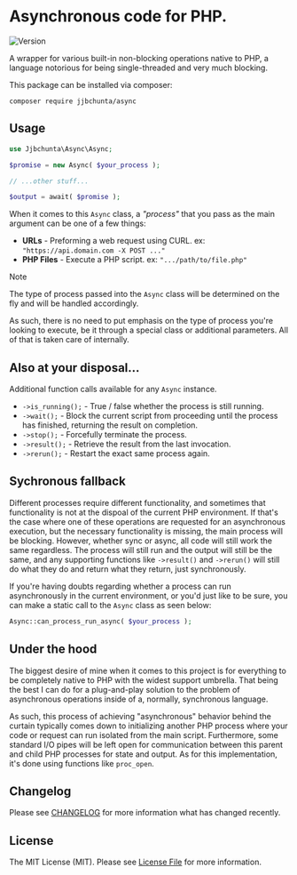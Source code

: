 # Asynchronous code for PHP.

![Version](https://img.shields.io/badge/Version-1.1.2-brightgreen)

A wrapper for various built-in non-blocking operations native to PHP, a language notorious for being single-threaded and very much blocking.

This package can be installed via composer:

```
composer require jjbchunta/async
```

## Usage

``` php
use Jjbchunta\Async\Async;

$promise = new Async( $your_process );

// ...other stuff...

$output = await( $promise );
```

When it comes to this `Async` class, a _"process"_ that you pass as the main argument can be one of a few things:

- **URLs** - Preforming a web request using CURL. ex: `"https://api.domain.com -X POST ..."`
- **PHP Files** - Execute a PHP script. ex: `".../path/to/file.php"`

> [!NOTE]
> The type of process passed into the `Async` class will be determined on the fly and will be handled accordingly.
> 
> As such, there is no need to put emphasis on the type of process you're looking to execute, be it through a
> special class or additional parameters. All of that is taken care of internally.

## Also at your disposal...

Additional function calls available for any `Async` instance.

* `->is_running();` - True / false whether the process is still running.
* `->wait();` - Block the current script from proceeding until the process has finished, returning the result on completion.
* `->stop();` - Forcefully terminate the process.
* `->result();` - Retrieve the result from the last invocation.
* `->rerun();` - Restart the exact same process again.

## Sychronous fallback

Different processes require different functionality, and sometimes that functionality is not at the dispoal of the current PHP environment. If that's the case where one of these operations are requested for an asynchronous execution, but the necessary functionality is missing, the main process will be blocking. However, whether sync or async, all code will still work the same regardless. The process will still run and the output will still be the same, and any supporting functions like `->result()` and `->rerun()` will still do what they do and return what they return, just synchronously.

If you're having doubts regarding whether a process can run asynchronously in the current environment, or you'd just like to be sure, you can make a static call to the `Async` class as seen below:

``` php
Async::can_process_run_async( $your_process );
```

## Under the hood

The biggest desire of mine when it comes to this project is for everything to be completely native to PHP with the widest support umbrella. That being the best I can do for a plug-and-play solution to the problem of asynchronous operations inside of a, normally, synchronous language.

As such, this process of achieving "asynchronous" behavior behind the curtain typically comes down to initializing another PHP process where your code or request can run isolated from the main script. Furthermore, some standard I/O pipes will be left open for communication between this parent and child PHP processes for state and output. As for this implementation, it's done using functions like `proc_open`.

## Changelog

Please see [CHANGELOG](https://github.com/jjbchunta/async/blob/main/CHANGELOG.md) for more information what has changed recently.

## License

The MIT License (MIT). Please see [License File](https://github.com/jjbchunta/async/blob/main/LICENSE) for more information.

